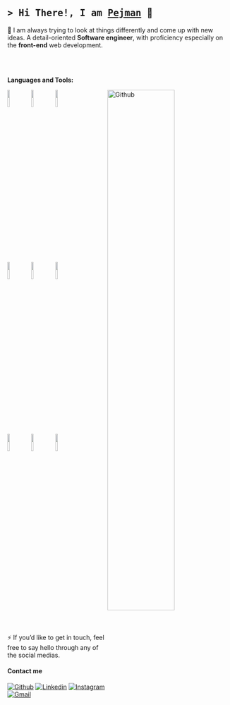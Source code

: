 <h2>
        <samp>&gt; Hi There!, I am
                <b><a target="_blank" href="https://pejmanjs.com">Pejman</a></b>
        </samp>
      🚀
      
</h2>

🌱 I am always trying to look at things differently and come up with new ideas. 
A detail-oriented **Software engineer**, with proficiency especially on the **front-end** web development.
 
<br />
<br />


**Languages and Tools:** 

<p>
  <a href="https://github.com/pjmzr">
    <img width="55%" align="right" alt="Github" src="https://raw.githubusercontent.com/onimur/.github/master/.resources/git-header.svg" />
  </a>

  <!-- Your languages and tools. Be careful with the alignment. 
  You can use this sites to get logos: https://www.vectorlogo.zone or https://simpleicons.org/
  -->
  <code><img width="10%" src="https://www.vectorlogo.zone/logos/nextjs/nextjs-ar21.svg"></code>
  <code><img width="10%" src="https://www.vectorlogo.zone/logos/reactjs/reactjs-ar21.svg"></code>
  <code><img width="10%" src="https://www.vectorlogo.zone/logos/typescriptlang/typescriptlang-ar21.svg"></code>
  <br />
  <code><img width="10%" src="https://www.vectorlogo.zone/logos/javascript/javascript-ar21.svg"></code>
  <code><img width="10%" src="https://www.vectorlogo.zone/logos/js_redux/js_redux-ar21.svg"></code>
  <code><img width="10%" src="https://www.vectorlogo.zone/logos/mongodb/mongodb-ar21.svg"></code>
  <br />
  <code><img width="10%" src="https://www.vectorlogo.zone/logos/git-scm/git-scm-ar21.svg"></code>
  <code><img width="10%" src="https://www.vectorlogo.zone/logos/tailwindcss/tailwindcss-ar21.svg"></code>
  <code><img width="10%" src="https://www.vectorlogo.zone/logos/vercel/vercel-ar21.svg"></code>
</p>
<br />
<br />

⚡ If you’d like to get in touch, feel free to say hello through any of the social medias.

#### Contact me
[![Github](https://img.shields.io/badge/-Github-000?style=flat&logo=Github&logoColor=white)](https://github.com/pjmzr)
[![Linkedin](https://img.shields.io/badge/-LinkedIn-blue?style=flat&logo=Linkedin&logoColor=white)](https://www.linkedin.com/in/pjmzr)
[![Instagram](https://img.shields.io/badge/-Instagram-c13584?style=flat&labelColor=c13584&logo=instagram&logoColor=white)](https://www.instagram.com/pjmzr)
[![Gmail](https://img.shields.io/badge/-Gmail-c14438?style=flat&logo=Gmail&logoColor=white)](mailto:ark.royal212@gmail.com)
